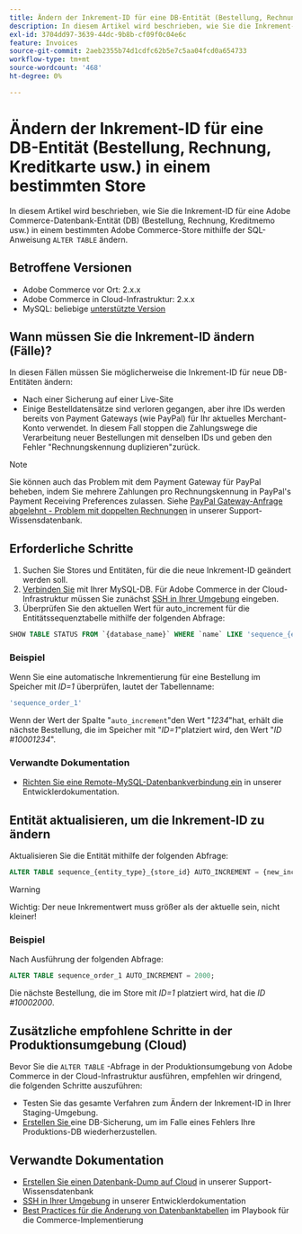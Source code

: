 ```yaml
---
title: Ändern der Inkrement-ID für eine DB-Entität (Bestellung, Rechnung, Kreditkarte usw.) in einem bestimmten Store
description: In diesem Artikel wird beschrieben, wie Sie die Inkrement-ID für eine Adobe Commerce-Datenbank-Entität (DB) (Bestellung, Rechnung, Credit Memo usw.) in einem bestimmten Adobe Commerce-Store mithilfe der SQL-Anweisung "ALTER TABLE"ändern.
exl-id: 3704dd97-3639-44dc-9b8b-cf09f0c04e6c
feature: Invoices
source-git-commit: 2aeb2355b74d1cdfc62b5e7c5aa04fcd0a654733
workflow-type: tm+mt
source-wordcount: '468'
ht-degree: 0%

---
```


# Ändern der Inkrement-ID für eine DB-Entität (Bestellung, Rechnung, Kreditkarte usw.) in einem bestimmten Store

In diesem Artikel wird beschrieben, wie Sie die Inkrement-ID für eine Adobe Commerce-Datenbank-Entität (DB) (Bestellung, Rechnung, Kreditmemo usw.) in einem bestimmten Adobe Commerce-Store mithilfe der SQL-Anweisung `ALTER TABLE` ändern.

## Betroffene Versionen

* Adobe Commerce vor Ort: 2.x.x
* Adobe Commerce in Cloud-Infrastruktur: 2.x.x
* MySQL: beliebige [unterstützte Version](https://experienceleague.adobe.com/en/docs/commerce-operations/installation-guide/system-requirements)

## Wann müssen Sie die Inkrement-ID ändern (Fälle)?

In diesen Fällen müssen Sie möglicherweise die Inkrement-ID für neue DB-Entitäten ändern:

* Nach einer Sicherung auf einer Live-Site
* Einige Bestelldatensätze sind verloren gegangen, aber ihre IDs werden bereits von Payment Gateways (wie PayPal) für Ihr aktuelles Merchant-Konto verwendet. In diesem Fall stoppen die Zahlungswege die Verarbeitung neuer Bestellungen mit denselben IDs und geben den Fehler &quot;Rechnungskennung duplizieren&quot;zurück.

>[!NOTE]
>
>Sie können auch das Problem mit dem Payment Gateway für PayPal beheben, indem Sie mehrere Zahlungen pro Rechnungskennung in PayPal&#39;s Payment Receiving Preferences zulassen. Siehe [PayPal Gateway-Anfrage abgelehnt - Problem mit doppelten Rechnungen](/help/troubleshooting/payments/paypal-gateway-rejected-request-duplicate-invoice-issue.md) in unserer Support-Wissensdatenbank.

## Erforderliche Schritte

1. Suchen Sie Stores und Entitäten, für die die neue Inkrement-ID geändert werden soll.
1. [Verbinden Sie](https://experienceleague.adobe.com/en/docs/commerce-operations/installation-guide/prerequisites/database-server/mysql-remote) mit Ihrer MySQL-DB. Für Adobe Commerce in der Cloud-Infrastruktur müssen Sie zunächst [SSH in Ihrer Umgebung](https://experienceleague.adobe.com/docs/commerce-cloud-service/user-guide/develop/secure-connections.html) eingeben.
1. Überprüfen Sie den aktuellen Wert für auto\_increment für die Entitätssequenztabelle mithilfe der folgenden Abfrage:

```sql
SHOW TABLE STATUS FROM `{database_name}` WHERE `name` LIKE 'sequence_{entity_type}_{store_id}';
```

### Beispiel

Wenn Sie eine automatische Inkrementierung für eine Bestellung im Speicher mit *ID=1* überprüfen, lautet der Tabellenname:

```sql
'sequence_order_1'
```

Wenn der Wert der Spalte &quot;`auto_increment`&quot;den Wert &quot;*1234*&quot;hat, erhält die nächste Bestellung, die im Speicher mit &quot;*ID=1*&quot;platziert wird, den Wert &quot;*ID \#10001234*&quot;.

### Verwandte Dokumentation

* [Richten Sie eine Remote-MySQL-Datenbankverbindung ein](https://experienceleague.adobe.com/en/docs/commerce-operations/installation-guide/prerequisites/database-server/mysql-remote) in unserer Entwicklerdokumentation.

## Entität aktualisieren, um die Inkrement-ID zu ändern

Aktualisieren Sie die Entität mithilfe der folgenden Abfrage:

```sql
ALTER TABLE sequence_{entity_type}_{store_id} AUTO_INCREMENT = {new_increment_value};
```

>[!WARNING]
>
>Wichtig: Der neue Inkrementwert muss größer als der aktuelle sein, nicht kleiner!

### Beispiel

Nach Ausführung der folgenden Abfrage:

```sql
ALTER TABLE sequence_order_1 AUTO_INCREMENT = 2000;
```

Die nächste Bestellung, die im Store mit *ID=1* platziert wird, hat die *ID \#10002000*.

## Zusätzliche empfohlene Schritte in der Produktionsumgebung (Cloud)

Bevor Sie die `ALTER TABLE` -Abfrage in der Produktionsumgebung von Adobe Commerce in der Cloud-Infrastruktur ausführen, empfehlen wir dringend, die folgenden Schritte auszuführen:

* Testen Sie das gesamte Verfahren zum Ändern der Inkrement-ID in Ihrer Staging-Umgebung.
* [Erstellen Sie ](/help/how-to/general/create-database-dump-on-cloud.md) eine DB-Sicherung, um im Falle eines Fehlers Ihre Produktions-DB wiederherzustellen.

## Verwandte Dokumentation

* [Erstellen Sie einen Datenbank-Dump auf Cloud](/help/how-to/general/create-database-dump-on-cloud.md) in unserer Support-Wissensdatenbank
* [SSH in Ihrer Umgebung](https://experienceleague.adobe.com/docs/commerce-cloud-service/user-guide/develop/secure-connections.html) in unserer Entwicklerdokumentation
* [Best Practices für die Änderung von Datenbanktabellen](https://experienceleague.adobe.com/en/docs/commerce-operations/implementation-playbook/best-practices/development/modifying-core-and-third-party-tables#why-adobe-recommends-avoiding-modifications) im Playbook für die Commerce-Implementierung
